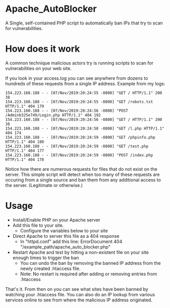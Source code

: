 # Apache_AutoBlocker
 A Single, self-contained PHP script to automatically ban IPs that try to scan for vulnerabilities. 

# How does it work
 A common technique malicious actors try is running scripts to scan for vulnerabilities on your web site.
 
 If you look in your access.log you can see anywhere from dozens to hundreds of these requests from a single IP address.
 Example from my logs:
 ```
154.223.160.188 - - [07/Nov/2019:20:24:55 -0800] "GET / HTTP/1.1" 200 38
154.223.160.188 - - [07/Nov/2019:20:24:55 -0800] "GET /robots.txt HTTP/1.1" 404 179
154.223.160.188 - - [07/Nov/2019:20:24:56 -0800] "POST /Adminb325e749/Login.php HTTP/1.1" 404 192
154.223.160.188 - - [07/Nov/2019:20:24:56 -0800] "GET / HTTP/1.1" 200 38
154.223.160.188 - - [07/Nov/2019:20:24:58 -0800] "GET /l.php HTTP/1.1" 404 174
154.223.160.188 - - [07/Nov/2019:20:24:59 -0800] "GET /phpinfo.php HTTP/1.1" 404 180
154.223.160.188 - - [07/Nov/2019:20:24:59 -0800] "GET /test.php HTTP/1.1" 404 177
154.223.160.188 - - [07/Nov/2019:20:24:59 -0800] "POST /index.php HTTP/1.1" 404 178
```

Notice how there are numerous requests for files that do not exist on the server. This simple script will detect when too many of these requests are occuring from a single source and ban them from any additional access to the server. (Legitimate or otherwise.)

# Usage
  * Install/Enable PHP on your Apache server
  * Add this file to your site.
     * Configure the variables below to your site
  * Direct Apache to server this file as a 404 response
     * In "httpd.conf" add this line: ErrorDocument 404 "/example_path/apache_auto_blocker.php"
  * Restart Apache and test by hitting a non-existent file on your site enough times to trigger the ban
     * You can undo the ban by removing the banned IP address from the newly created .htaccess file.
     * Note: No restart is required after adding or removing entries from .htaccess
     
That's it. From then on you can see what sites have been banned by watching your .htaccess file. You can also do an IP lookup from various services online to see from where the malicious IP address originated.

